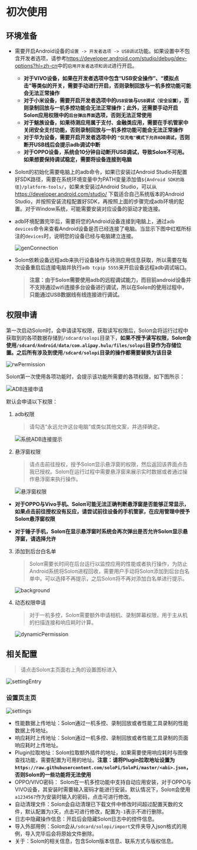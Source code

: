 # 初次使用

## 环境准备

- 需要开启Android设备的`设置 -> 开发者选项 -> USB调试`功能。如果设置中不包含开发者选项，请参考<https://developer.android.com/studio/debug/dev-options?hl=zh-cn>中的`启用开发者选项和调试`进行开启。

  * **对于VIVO设备，如果在开发者选项中包含“USB安全操作”、“模拟点击”等类似的开关，需要手动进行开启，否则录制回放与一机多控功能可能会无法正常操作**
  * **对于小米设备，需要开启开发者选项中的`USB安装`与`USB调试（安全设置）`，否则录制回放与一机多控功能会无法正常操作；此外，还需要手动开启Soloπ应用权限中的`后台弹出界面`选项，否则无法正常使用**
  * **对于魅族设备，如果待测应用属于支付、金融类应用，需要在手机管家中关闭安全支付功能，否则录制回放与一机多控功能可能会无法正常操作**
  * **对于华为设备，需要开启开发者选项中的 `"仅充电"模式下允许ADB调试`，否则断开USB线后会提示adb调试中断**
  * **对于OPPO设备，系统会10分钟自动断开USB调试，导致Soloπ不可用。如果想要保持调试稳定，需要将设备连接到电脑**

- Soloπ的初始化需要电脑上的adb命令，如果已安装过Android Studio并配置好SDK路径，需要在系统环境变量中为PATH变量添加值`${Android SDK的路径}/platform-tools/`，如果未安装过Android Studio，可以从<https://developer.android.com/studio/> 下载适合自己系统版本的Android Studio，并按照安装流程配置好SDK，再按照上面的步骤完成adb环境的配置。对于Window系统，可能需要安装对应设备的驱动才能连接。

- adb环境配置完毕后，需要将您的Android设备连接到电脑上，通过`adb devices`命令来查看Android设备是否已经连接了电脑。当显示下图中红框所标注的`devices`时，说明您的设备已经与电脑建立连接。

   ![genConnection](FirstUse/genConnection.png)

- Soloπ依赖设备远程adb来执行设备操作与待测应用信息获取，所以需要在每次设备重启后连接电脑并执行`adb tcpip 5555`来开启设备远程adb调试端口。

   > **注意：由于Soloπ需要使用adb的远程调试能力，而目前android设备并不支持通过wifi连接多台设备进行调试，所以在Soloπ的使用过程中，只能通过USB数据线有线连接进行调试。**



## 权限申请

第一次启动Soloπ时，会申请读写权限，获取读写权限后，Soloπ会将运行过程中获取到的各项数据存储到`/sdcard/solopi`目录下，**如果不授予读写权限，Soloπ会使用`/sdcard/Android/data/com.alipay.hulu/files/solopi`目录作为存储位置。之后所有涉及到使用`/sdcard/solopi`目录的操作都需要替换为该目录**

   ![rwPermission](FirstUse/rwPermission.png)

Soloπ第一次使用各项功能时，会提示该功能所需要的各项权限，如下图所示：

   ![ADB连接申请](FirstUse/adbPermission.png)

默认会申请以下权限：

1. adb权限

   > 请勾选“永远允许这台电脑”或类似其他文案，并选择确定。

   ![系统ADB连接提示](FirstUse/alwaysAllow.png)

2. 悬浮窗权限

   > 请点击前往授权，授予Soloπ显示悬浮窗的权限，然后返回该界面点击我已授权。Soloπ在运行过程中需要悬浮窗来展示实时数据或者通过操作悬浮窗来执行操作。

   ![悬浮窗权限](FirstUse/floatWindow.png)

* **对于OPPO与Vivo手机、Soloπ可能无法正确判断悬浮窗是否能够正常显示，如果点击前往授权没有反应，请尝试前往设备的手机管家，在应用管理中授予Soloπ悬浮窗权限**

* **对于锤子手机，Soloπ在显示悬浮窗时系统会再次弹出是否允许Soloπ显示悬浮窗，请选择允许**

3. 添加到后台白名单

   > Soloπ需要长时间在后台运行以监控应用的性能或者执行操作，为防止Android系统将Soloπ进程回收，需要用户手动将Soloπ添加到后台白名单中。可以选择不再提示，之后Soloπ将不再对添加白名单进行提示。

   ![background](FirstUse/background.png)

4. 动态权限申请

   > 对于一机多控，Soloπ需要额外申请相机、录制屏幕权限，用于主从机的扫描连接和响应耗时计算。

   ![dynamicPermission](FirstUse/dynamicPermission.png)


## 相关配置

   > 请点击Soloπ主页面右上角的设置图标进入

   ![settingEntry](FirstUse/settingEntry.png)

### 设置页主页

   ![settings](FirstUse/settings.png)

- 性能数据上传地址：Soloπ通过一机多控、录制回放或者性能工具录制的性能数据上传地址。
- 响应耗时上传地址：Soloπ通过一机多控、录制回放或者性能工具录制的页面响应耗时上传地址。
- Plugin拉取地址：Soloπ拉取额外插件的地址，如果需要使用响应耗时与图像查找功能，需要配置为可用的地址。**注意：请将Plugin拉取地址设置为`https://raw.githubusercontent.com/soloPi/SoloPi/master/<abi>.json`，否则Soloπ的一些功能将无法使用**
- OPPO/VIVO密码： Soloπ在一机多控功能中支持自动应用安装，对于OPPO与VIVO设备，其安装时需要输入密码才能进行安装。默认情况下，Soloπ会使用`a1234567`作为安装时输入的密码，点击可进行修改。
- 自动清理文件：Soloπ会自动清理已下载文件中修改时间超过配置天数的文件，默认配置为`3`天，点击可进行修改，配置为`-1`表示不进行删除。
- 日志中隐藏操作信息：开启后会隐藏Soloπ日志中的控件信息。
- 导入外部用例：Soloπ会从`/sdcard/solopi/import`文件夹导入json格式的用例，导入完毕后会将原始文件删除。
- 关于：Soloπ的相关信息，包含Soloπ版本信息、联系方式与版权信息。



